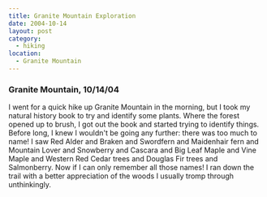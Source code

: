 ```yaml
---
title: Granite Mountain Exploration
date: 2004-10-14
layout: post
category:
  - hiking
location:
  - Granite Mountain
---
```


### Granite Mountain, 10/14/04
I went for a quick hike up Granite Mountain in the morning, but I took my
natural history book to try and identify some plants. Where the forest opened
up to brush, I got out the book and started trying to identify things.
Before long, I knew I wouldn't be going any further: there was too much to
name! I saw Red Alder and Braken and Swordfern and Maidenhair fern and
Mountain Lover and Snowberry and Cascara and Big Leaf Maple and Vine Maple
and Western Red Cedar trees and Douglas Fir trees and Salmonberry.
Now if I can only remember all those names! I ran down the trail with
a better appreciation of the woods I usually tromp through unthinkingly.
